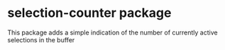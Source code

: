 # selection-counter package

This package adds a simple indication of the number of currently active selections in the buffer
